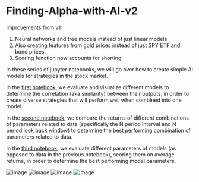 # Finding-Alpha-with-AI-v2

Improvements from [v1]:
1. Neural networks and tree models instead of just linear models
2. Also creating features from gold prices instead of just SPY ETF and bond prices.
3. Scoring function now accounts for shorting

In these series of jupyter notebooks, we will go over how to create simple AI models for strategies in the stock market. 

In the [first notebook], we evaluate and visualize different models to determine the correlation (aka similarity) between their outputs, in order to create diverse strategies that will perform well when combined into one model.

In the [second notebook], we compare the returns of different combinations of parameters related to data (specifically the N period interval and N period look back window) to determine the best performing combination of parameters related to data.

In the [third notebook], we evaluate different parameters of models (as opposed to data in the previous notebook), scoring them on average returns, in order to determine the best performing model parameters.

![image](https://github.com/replacementAI/Finding-Alpha-with-AI-v2/assets/55959390/4b247223-ba20-46ce-b1dd-b1d58367df25)
![image](https://github.com/replacementAI/Finding-Alpha-with-AI-v2/assets/55959390/e0f480df-e85e-432d-ad97-7566b004dc0a)
![image](https://github.com/replacementAI/Finding-Alpha-with-AI-v2/assets/55959390/63c64a66-ba99-4ce6-bb52-a3cc019ea9b0)
![image](https://github.com/replacementAI/Finding-Alpha-with-AI-v2/assets/55959390/a538ab62-1e9e-45de-a6ba-435deeab8583)

[v1]: https://github.com/replacementAI/Finding-Alpha-with-AI
[first notebook]: https://github.com/replacementAI/
[second notebook]: https://github.com/replacementAI/
[third notebook]: https://github.com/replacementAI/

